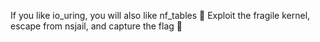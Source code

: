 If you like io_uring, you will also like nf_tables 🤔
Exploit the fragile kernel, escape from nsjail, and capture the flag 🥰
